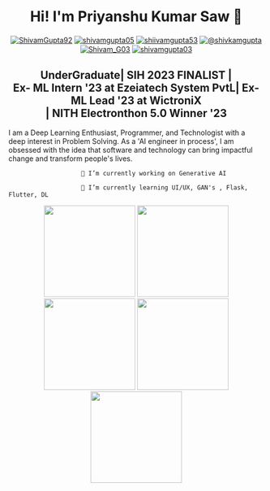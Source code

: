 <!-- Your title -->
<h1 align="center"> Hi! I'm Priyanshu Kumar Saw 🚀</h1>
<!-- Your badges
You can use the website to generate badges: https://shields.io/
-->

<!--   <img src="https://media.giphy.com/media/hvRJCLFzcasrR4ia7z/giphy.gif"> -->
<p align="center">   
<a href="https://github.com/ShivamGupta92/" target="blank"><img align="center" src="https://img.shields.io/badge/-Github-000?style=flat&logo=Github&logoColor=white" alt="ShivamGupta92"/></a>
<a href="https://linkedin.com/in/shivamgupta05" target="blank"><img align="center" src="https://img.shields.io/badge/-LinkedIn-blue?style=flat&logo=Linkedin&logoColor=white" alt="shivamgupta05" /></a>
<a href="https://www.instagram.com/shiivamgupta53/" target="blank"><img align="center" src="https://img.shields.io/badge/-Instagram-c13584?style=flat&labelColor=c13584&logo=instagram&logoColor=white" alt="shiivamgupta53"/></a>
<a href="https://www.hackerrank.com/shivkamgupta/" target="blank"><img align="center" src="https://img.shields.io/badge/Hackerrank-%232c5404?style=flat&logo=hackerrank&logoColor=green" alt="@shivkamgupta"/></a>
<a href="https://twitter.com/Shivam_G03/" target="blank"><img align="center" src="https://img.shields.io/badge/Twitter-0078D4?style=flat&logo=Twitter&logoColor=Black" alt="Shivam_G03" /></a>
<a href="https://www.leetcode.com/shivamgupta03/" target="blank"><img align="center" src="https://img.shields.io/badge/Leetcode-black?style=flat&logo=Leetcode&logoColor=yellow" alt="shivamgupta03" /></a>
<!--
[![Github](https://img.shields.io/badge/-Github-000?style=flat&logo=Github&logoColor=white)](https://github.com/ShivamGupta92/)
[![Linkedin](https://img.shields.io/badge/-LinkedIn-blue?style=flat&logo=Linkedin&logoColor=white)](https://linkedin.com/in/shivamgupta05/)
[![Instagram](https://img.shields.io/badge/-Instagram-c13584?style=flat&labelColor=c13584&logo=instagram&logoColor=white)](https://www.instagram.com/shiivamgupta5/)
[![Hackerrank](https://img.shields.io/badge/Hackerrank-%232c5404?style=flat&logo=hackerrank&logoColor=green)](https://www.hackerrank.com/shivkamgupta/)
[![Twitter](https://img.shields.io/badge/Twitter-0078D4?style=flat&logo=Twitter&logoColor=Black)](https://twitter.com/Shivam_G03/)
[![Leetcode](https://img.shields.io/badge/Leetcode-black?style=flat&logo=Leetcode&logoColor=yellow)](https://www.leetcode.com/shivamgupta03/)-->


<div align="center"><b><h2>UnderGraduate| SIH 2023 FINALIST |<br> Ex- ML Intern '23 at Ezeiatech System PvtL| Ex- ML Lead '23 at WictroniX<br> | NITH Electronthon 5.0 Winner '23 </h2></b></div>

I am a Deep Learning Enthusiast, Programmer, and Technologist with a deep interest in Problem Solving. As a 'AI engineer in process', I am obsessed with the idea that software and technology can bring impactful change and transform people's lives.

                        🔭 I’m currently working on Generative AI
                        
                        🌱 I’m currently learning UI/UX, GAN's , Flask, Flutter, DL

<div align="center">
<img height="180em" src="http://github-profile-summary-cards.vercel.app/api/cards/profile-details?username=ShivamGupta92&theme=github_dark" />
<img height="180em" src="http://github-profile-summary-cards.vercel.app/api/cards/repos-per-language?username=ShivamGupta92&theme=github_dark"  />
<img height="180em" src="http://github-profile-summary-cards.vercel.app/api/cards/most-commit-language?username=ShivamGupta92&theme=github_dark"  />
<img height="180em" src="http://github-profile-summary-cards.vercel.app/api/cards/stats?username=ShivamGupta92&theme=github_dark"/>
<img height="180em" src="http://github-profile-summary-cards.vercel.app/api/cards/productive-time?username=ShivamGupta92&theme=github_dark&utcOffset=8" />
<!-- <img align="center" src="https://github-readme-stats.vercel.app/api/top-langs?username=shivamgupta92&show_icons=true&locale=en&layout=compact" alt="shivamgupta92&theme=github_dark" /> -->
</div>

<!--
**ShivamGupta92/ShivamGupta92** is a ✨ _special_ ✨ repository because its `README.md` (this file) appears on your GitHub profile.

Here are some ideas to get you started:

- 🔭 I’m currently working on ...
- 🌱 I’m currently learning ...
- 👯 I’m looking to collaborate on ...
- 🤔 I’m looking for help with ...
- 💬 Ask me about ...
- 📫 How to reach me: ...
- 😄 Pronouns: ...
- ⚡ Fun fact: ...
-->

